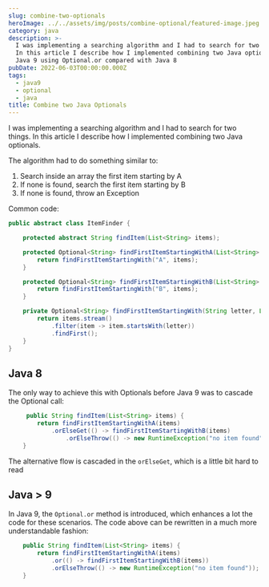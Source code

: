 ```yaml
---
slug: combine-two-optionals
heroImage: ../../assets/img/posts/combine-optional/featured-image.jpeg
category: java
description: >-
  I was implementing a searching algorithm and I had to search for two things.
  In this article I describe how I implemented combining two Java optionals in
  Java 9 using Optional.or compared with Java 8
pubDate: 2022-06-03T00:00:00.000Z
tags:
  - java9
  - optional
  - java
title: Combine two Java Optionals
---
```


I was implementing a searching algorithm and I had to search for two things. In this article I describe how I implemented combining two Java optionals.

The algorithm had to do something similar to:

1. Search inside an array the first item starting by A
2. If none is found, search the first item starting by B
3. If none is found, throw an Exception

Common code:

```java
public abstract class ItemFinder {

    protected abstract String findItem(List<String> items);

    protected Optional<String> findFirstItemStartingWithA(List<String> items) {
        return findFirstItemStartingWith("A", items);
    }

    protected Optional<String> findFirstItemStartingWithB(List<String> items) {
        return findFirstItemStartingWith("B", items);
    }

    private Optional<String> findFirstItemStartingWith(String letter, List<String> items) {
        return items.stream()
            .filter(item -> item.startsWith(letter))
            .findFirst();
    }
}
```

## Java 8

The only way to achieve this with Optionals before Java 9 was to cascade the Optional call:

```java
     public String findItem(List<String> items) {
        return findFirstItemStartingWithA(items)
            .orElseGet(() -> findFirstItemStartingWithB(items)
                .orElseThrow(() -> new RuntimeException("no item found")));
    }
```

The alternative flow is cascaded in the `orElseGet`, which is a little bit hard to read

## Java > 9

In Java 9, the `Optional.or` method is introduced, which enhances a lot the code for these scenarios. The code above can be rewritten in a much more understandable fashion:

```java
    public String findItem(List<String> items) {
        return findFirstItemStartingWithA(items)
            .or(() -> findFirstItemStartingWithB(items))
            .orElseThrow(() -> new RuntimeException("no item found"));
    }
```
